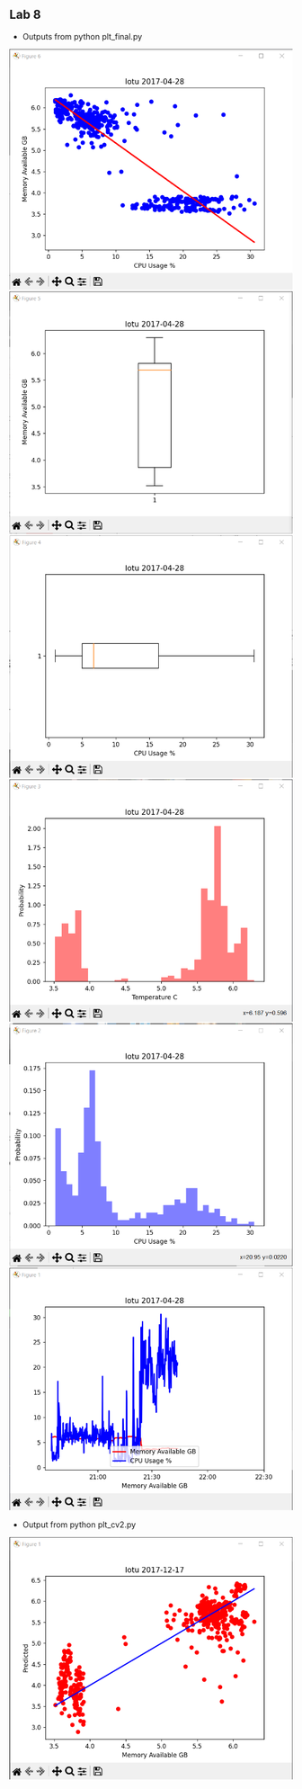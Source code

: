 ## Lab 8

  * Outputs from python plt_final.py

![Fig. 1](Images/fig1.png)
![Fig. 2](Images/fig2.png)
![Fig. 3](Images/fig3.png)
![Fig. 4](Images/fig4.png)
![Fig. 5](Images/fig5.png)
![Fig. 6](Images/fig6.png)

  * Output from python plt_cv2.py

![Fig. 7](Images/fig7.png)
